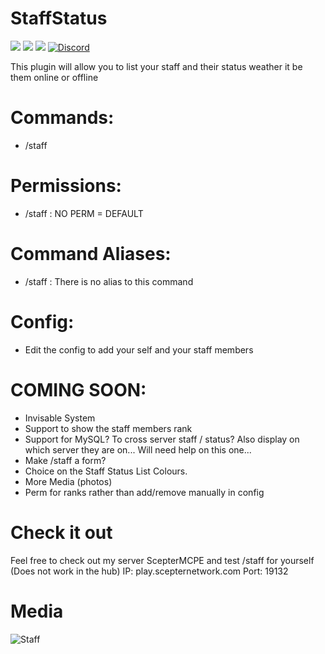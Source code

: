 # StaffStatus

[![](https://poggit.pmmp.io/shield.state/StaffStatus)](https://poggit.pmmp.io/p/StaffStatus)
[![](https://poggit.pmmp.io/shield.dl.total/StaffStatus)](https://poggit.pmmp.io/p/StaffStatus)
[![](https://poggit.pmmp.io/shield.dl/StaffStatus)](https://poggit.pmmp.io/p/StaffStatus)
[![Discord](https://img.shields.io/discord/574515541407039511?color=informational&label=discord)](https://discord.gg/9rMhGaF)

This plugin will allow you to list your staff and their status weather it be them online or offline

# Commands:

- /staff

# Permissions:

- /staff : NO PERM = DEFAULT

# Command Aliases:

- /staff : There is no alias to this command

# Config:

- Edit the config to add your self and your staff members

# COMING SOON:

- Invisable System
- Support to show the staff members rank
- Support for MySQL? To cross server staff / status? Also display on which server they are on... Will need help on this one...
- Make /staff a form?
- Choice on the Staff Status List Colours.
- More Media (photos)
- Perm for ranks rather than add/remove manually in config

# Check it out

Feel free to check out my server ScepterMCPE and test /staff for yourself (Does not work in the hub)
IP: play.scepternetwork.com
Port: 19132

# Media

![Staff](https://user-images.githubusercontent.com/53111006/79701921-e64c6080-826e-11ea-8154-ae8bd08ce4a0.png)